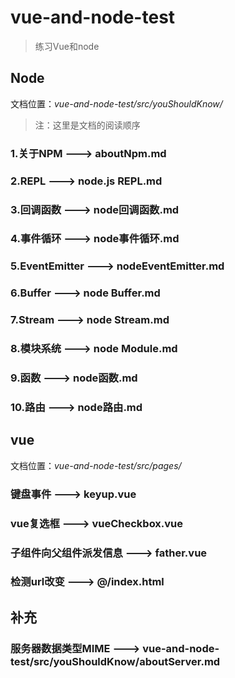 # vue-and-node-test

> 练习Vue和node 

## Node
文档位置：*vue-and-node-test/src/youShouldKnow/*

> 注：这里是文档的阅读顺序

### 1.关于NPM ---> aboutNpm.md
### 2.REPL ---> node.js REPL.md
### 3.回调函数 ---> node回调函数.md
### 4.事件循环 ---> node事件循环.md
### 5.EventEmitter ---> nodeEventEmitter.md
### 6.Buffer ---> node Buffer.md
### 7.Stream ---> node Stream.md
### 8.模块系统 ---> node Module.md
### 9.函数 ---> node函数.md
### 10.路由 ---> node路由.md

## vue
文档位置：*vue-and-node-test/src/pages/*

### 键盘事件 ---> keyup.vue
### vue复选框 ---> vueCheckbox.vue
### 子组件向父组件派发信息 ---> father.vue
### 检测url改变 ---> @/index.html


## 补充
### 服务器数据类型MIME ---> vue-and-node-test/src/youShouldKnow/aboutServer.md
